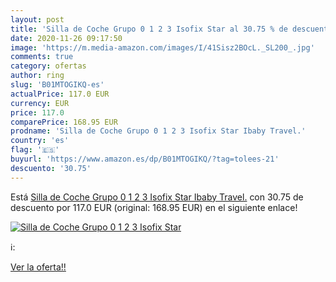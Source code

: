 ```yaml
---
layout: post
title: 'Silla de Coche Grupo 0 1 2 3 Isofix Star al 30.75 % de descuento'
date: 2020-11-26 09:17:50
image: 'https://m.media-amazon.com/images/I/41Sisz2BOcL._SL200_.jpg'
comments: true
category: ofertas
author: ring
slug: 'B01MTOGIKQ-es'
actualPrice: 117.0 EUR
currency: EUR
price: 117.0
comparePrice: 168.95 EUR
prodname: 'Silla de Coche Grupo 0 1 2 3 Isofix Star Ibaby Travel.'
country: 'es'
flag: '🇪🇸'
buyurl: 'https://www.amazon.es/dp/B01MTOGIKQ/?tag=tolees-21'
descuento: '30.75'
---
```


Está [Silla de Coche Grupo 0 1 2 3 Isofix Star Ibaby Travel.](https://www.amazon.es/dp/B01MTOGIKQ/?tag=tolees-21) con 30.75 de descuento por 117.0 EUR (original: 168.95 EUR) en el siguiente enlace!

[![Silla de Coche Grupo 0 1 2 3 Isofix Star](https://m.media-amazon.com/images/I/41Sisz2BOcL._SL200_.jpg)](https://www.amazon.es/dp/B01MTOGIKQ/?tag=tolees-21)

ℹ️:


[Ver la oferta!!](https://www.amazon.es/dp/B01MTOGIKQ/?tag=tolees-21)
